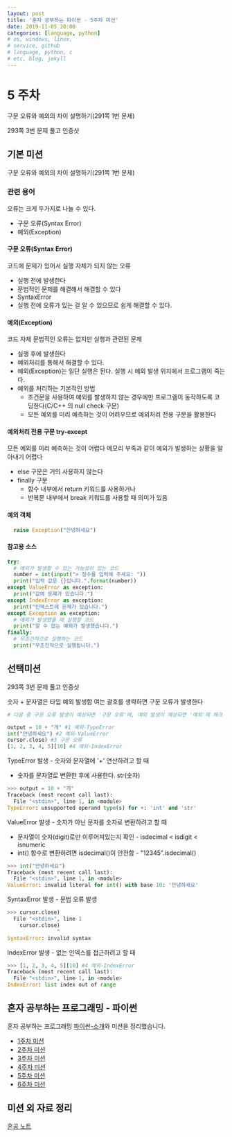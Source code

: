 ```yaml
---
layout: post
title: '혼자 공부하는 파이썬 - 5주차 미션'
date: 2019-11-05 20:00
categories: [language, python]
# os, windows, linux, 
# service, github
# language, python, c
# etc, blog, jekyll
---
```


# 5 주차
구문 오류와 예외의 차이 설명하기(291쪽 1번 문제)

293쪽 3번 문제 풀고 인증샷

## 기본 미션
구문 오류와 예외의 차이 설명하기(291쪽 1번 문제)

### 관련 용어
오류는 크게 두가지로 나눌 수 있다.
- 구문 오류(Syntax Error)
- 예외(Exception)

#### 구문 오류(Syntax Error)
코드에 문제가 있어서 실행 자체가 되지 않는 오류
- 실행 전에 발생한다
- 문법적인 문제를 해결해서 해결할 수 있다
- SyntaxError
- 실행 전에 오류가 있는 걸 알 수 있으므로 쉽게 해결할 수 있다.

#### 예외(Exception)
코드 자체 문법적인 오류는 없지만 실행과 관련된 문제
- 실행 후에 발생한다
- 예외처리를 통해서 해결할 수 있다.
- 예외(Exception)는 일단 실행은 된다. 실행 시 예외 발생 위치에서 프로그램이 죽는다.
- 예외를 처리하는 기본적인 방법
  - 조건문을 사용하여 예외를 발생하지 않는 경우에만 프로그램이 동작하도록 코딩한다(C/C++ 의 null check 구문)
  - 모든 예외를 미리 예측하는 것이 어려우므로 예외처리 전용 구문을 활용한다

#### 예외처리 전용 구문 try-except
모든 예외를 미리 예측하는 것이 어렵다
메모리 부족과 같이 예외가 발생하는 상황을 알아내기 어렵다
- else 구문은 거의 사용하지 않는다
- finally 구문
  - 함수 내부에서 return 키워드를 사용하거나
  - 반복문 내부에서 break 키워드를 사용할 때 의미가 있음

#### 예외 객체
```python
  raise Exception("안녕하세요")
```

#### 참고용 소스
```python
try:
  # 예외가 발생할 수 있는 가능성이 있는 코드
  number = int(input("> 정수를 입력해 주세요: "))
  print("입력 값은 {}입니다.".format(number))
except ValueError as exception:
  print("값에 문제가 있습니다.")
except IndexError as exception:
  print("인덱스트에 문제가 있습니다.")
except Exception as exception:
  # 예외가 발생했을 때 실행할 코드
  print("알 수 없는 예외가 발생했습니다.")
finally:
  # 무조건적으로 실행하는 코드
  print("무조건적으로 실행됩니다.")
```

## 선택미션
293쪽 3번 문제 풀고 인증샷

숫자 + 문자열은 타입 예외 발생함
여는 괄호를 생략하면 구문 오류가 발생한다

```python
# 다음 중 구문 오류 발생이 예상되면 '구문 오류'에, 예외 발생이 예상되면 '예외'에 체크 표시를 한 후, 예상되는 에러명도 적어 보세요.

output = 10 + "개" #1 예외-TypeError
int("안녕하세요") #2 예외-ValueError
cursor.close) #3 구문 오류
[1, 2, 3, 4, 5][10] #4 예외-IndexError
```

TypeError 발생 - 숫자와 문자열에 '+' 연산하려고 할 때
- 숫자를 문자열로 변환한 후에 사용한다. str(숫자)
```python
>>> output = 10 + "개"
Traceback (most recent call last):
  File "<stdin>", line 1, in <module>
TypeError: unsupported operand type(s) for +: 'int' and 'str'
```

ValueError 발생 - 숫자가 아닌 문자를 숫자로 변환하려고 할 때
- 문자열이 숫자(digit)로만 이루어져있는지 확인 - isdecimal < isdigit < isnumeric
- int() 함수로 변환하려면 isdecimal()이 안전함 - "12345".isdecimal()
```python
>>> int("안녕하세요")
Traceback (most recent call last):
  File "<stdin>", line 1, in <module>
ValueError: invalid literal for int() with base 10: '안녕하세요'
```

SyntaxError 발생 - 문법 오류 발생
```python
>>> cursor.close)
  File "<stdin>", line 1
    cursor.close)
                ^
SyntaxError: invalid syntax
```

IndexError 발생 - 없는 인덱스를 접근하려고 할 때
```python
>>> [1, 2, 3, 4, 5][10] #4 예외-IndexError
Traceback (most recent call last):
  File "<stdin>", line 1, in <module>
IndexError: list index out of range
```

## 혼자 공부하는 프로그래밍 - 파이썬
혼자 공부하는 프로그래밍 [파이썬-소개](https://godsman-yang.github.io/hongong-python)와 미션을 정리했습니다.
* [1주차 미션](https://godsman-yang.github.io/hongong-week1) 
* [2주차 미션](https://godsman-yang.github.io/hongong-week2) 
* [3주차 미션](https://godsman-yang.github.io/hongong-week3) 
* [4주차 미션](https://godsman-yang.github.io/hongong-week4) 
* [5주차 미션](https://godsman-yang.github.io/hongong-week5) 
* [6주차 미션](https://godsman-yang.github.io/hongong-week6) 

## 미션 외 자료 정리
[혼공 노트](https://godsman-yang.github.io/hongong-note)
